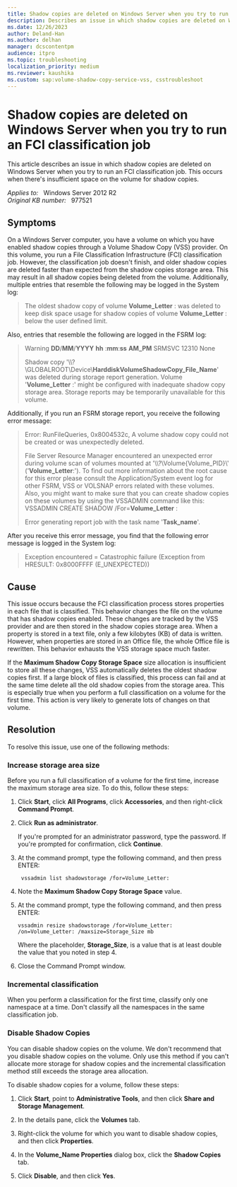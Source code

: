 ```yaml
---
title: Shadow copies are deleted on Windows Server when you try to run an FCI classification job
description: Describes an issue in which shadow copies are deleted on Windows Server when you try to run an FCI classification job. This occurs when there's insufficient space on the volume for shadow copies.
ms.date: 12/26/2023
author: Deland-Han
ms.author: delhan
manager: dcscontentpm
audience: itpro
ms.topic: troubleshooting
localization_priority: medium
ms.reviewer: kaushika
ms.custom: sap:volume-shadow-copy-service-vss, csstroubleshoot
---
```

# Shadow copies are deleted on Windows Server when you try to run an FCI classification job

This article describes an issue in which shadow copies are deleted on Windows Server when you try to run an FCI classification job. This occurs when there's insufficient space on the volume for shadow copies.

_Applies to:_ &nbsp; Windows Server 2012 R2  
_Original KB number:_ &nbsp; 977521

## Symptoms

On a Windows Server computer, you have a volume on which you have enabled shadow copies through a Volume Shadow Copy (VSS) provider. On this volume, you run a File Classification Infrastructure (FCI) classification job. However, the classification job doesn't finish, and older shadow copies are deleted faster than expected from the shadow copies storage area. This may result in all shadow copies being deleted from the volume. Additionally, multiple entries that resemble the following may be logged in the System log:

> The oldest shadow copy of volume **Volume_Letter** : was deleted to keep disk space usage for shadow copies of volume **Volume_Letter** : below the user defined limit.

Also, entries that resemble the following are logged in the FSRM log:

> Warning **DD**/**MM**/**YYYY** **hh** :**mm**:**ss** **AM_PM** SRMSVC 12310 None
>
> Shadow copy '\\\\?\\GLOBALROOT\\Device\\**HarddiskVolumeShadowCopy_File_Name**' was deleted during storage report generation. Volume '**Volume_Letter** :' might be configured with inadequate shadow copy storage area. Storage reports may be temporarily unavailable for this volume.

Additionally, if you run an FSRM storage report, you receive the following error message:

>Error: RunFileQueries, 0x8004532c, A volume shadow copy could not be created or was unexpectedly deleted.
>
> File Server Resource Manager encountered an unexpected error during volume scan of volumes mounted at '\\\\?\\Volume{Volume_PID}\\' ('**Volume_Letter**:'). To find out more information about the root cause for this error please consult the Application/System event log for other FSRM, VSS or VOLSNAP errors related with these volumes. Also, you might want to make sure that you can create shadow copies on these volumes by using the VSSADMIN command like this: VSSADMIN CREATE SHADOW /For=**Volume_Letter** :
>
> Error generating report job with the task name '**Task_name**'.

After you receive this error message, you find that the following error message is logged in the System log:

> Exception encountered = Catastrophic failure (Exception from HRESULT: 0x8000FFFF (E_UNEXPECTED))

## Cause

This issue occurs because the FCI classification process stores properties in each file that is classified. This behavior changes the file on the volume that has shadow copies enabled. These changes are tracked by the VSS provider and are then stored in the shadow copies storage area. When a property is stored in a text file, only a few kilobytes (KB) of data is written. However, when properties are stored in an Office file, the whole Office file is rewritten. This behavior exhausts the VSS storage space much faster.

If the **Maximum Shadow Copy Storage Space** size allocation is insufficient to store all these changes, VSS automatically deletes the oldest shadow copies first. If a large block of files is classified, this process can fail and at the same time delete all the old shadow copies from the storage area. This is especially true when you perform a full classification on a volume for the first time. This action is very likely to generate lots of changes on that volume.

## Resolution

To resolve this issue, use one of the following methods:

### Increase storage area size

Before you run a full classification of a volume for the first time, increase the maximum storage area size. To do this, follow these steps:

1. Click **Start**, click **All Programs**, click **Accessories**, and then right-click **Command Prompt**.
2. Click **Run as administrator**.

    If you're prompted for an administrator password, type the password. If you're prompted for confirmation, click **Continue**.
3. At the command prompt, type the following command, and then press ENTER:

    ```console
     vssadmin list shadowstorage /for=Volume_Letter:
    ```

4. Note the **Maximum Shadow Copy Storage Space** value.
5. At the command prompt, type the following command, and then press ENTER:

    ```console
    vssadmin resize shadowstorage /for=Volume_Letter: /on=Volume_Letter: /maxsize=Storage_Size mb
    ```

    Where the placeholder, **Storage_Size**, is a value that is at least double the value that you noted in step 4.
6. Close the Command Prompt window.

### Incremental classification

When you perform a classification for the first time, classify only one namespace at a time. Don't classify all the namespaces in the same classification job.

### Disable Shadow Copies

You can disable shadow copies on the volume. We don't recommend that you disable shadow copies on the volume. Only use this method if you can't allocate more storage for shadow copies and the incremental classification method still exceeds the storage area allocation.

To disable shadow copies for a volume, follow these steps:

1. Click **Start**, point to **Administrative Tools**, and then click **Share and Storage Management**.

2. In the details pane, click the **Volumes** tab.

3. Right-click the volume for which you want to disable shadow copies, and then click **Properties**.

4. In the **Volume_Name Properties** dialog box, click the **Shadow Copies** tab.

5. Click **Disable**, and then click **Yes**.
